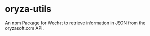 # oryza-utils

An npm Package for Wechat to retrieve information in JSON from the oryzasoft.com API.

